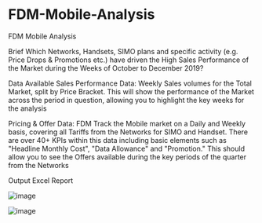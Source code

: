 # FDM-Mobile-Analysis
FDM Mobile Analysis


Brief 
Which Networks, Handsets, SIMO plans and specific activity (e.g. Price Drops & Promotions etc.) have driven the High Sales Performance of the Market during the Weeks of October to December 2019?

Data Available
Sales Performance Data: Weekly Sales volumes for the Total Market, split by Price Bracket. This will show the performance of the Market across the period in question, allowing you to highlight the key weeks for the analysis

Pricing & Offer Data: FDM Track the Mobile market on a Daily and Weekly basis, covering all Tariffs from the Networks for SIMO and Handset. There are over 40+ KPIs within this data including basic elements such as "Headline Monthly Cost", "Data Allowance" and "Promotion." This should allow you to see the Offers available during the key periods of the quarter from the Networks

Output Excel Report

![image](https://github.com/user-attachments/assets/041c084c-a1d1-4ad7-8166-1f11b241f67d)

![image](https://github.com/user-attachments/assets/9cc974b7-a73d-48fc-a06c-76e1174b161e)



